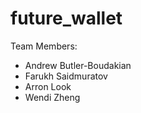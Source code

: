 # future_wallet

Team Members:
  * Andrew Butler-Boudakian
  * Farukh Saidmuratov 
  * Arron Look
  * Wendi Zheng